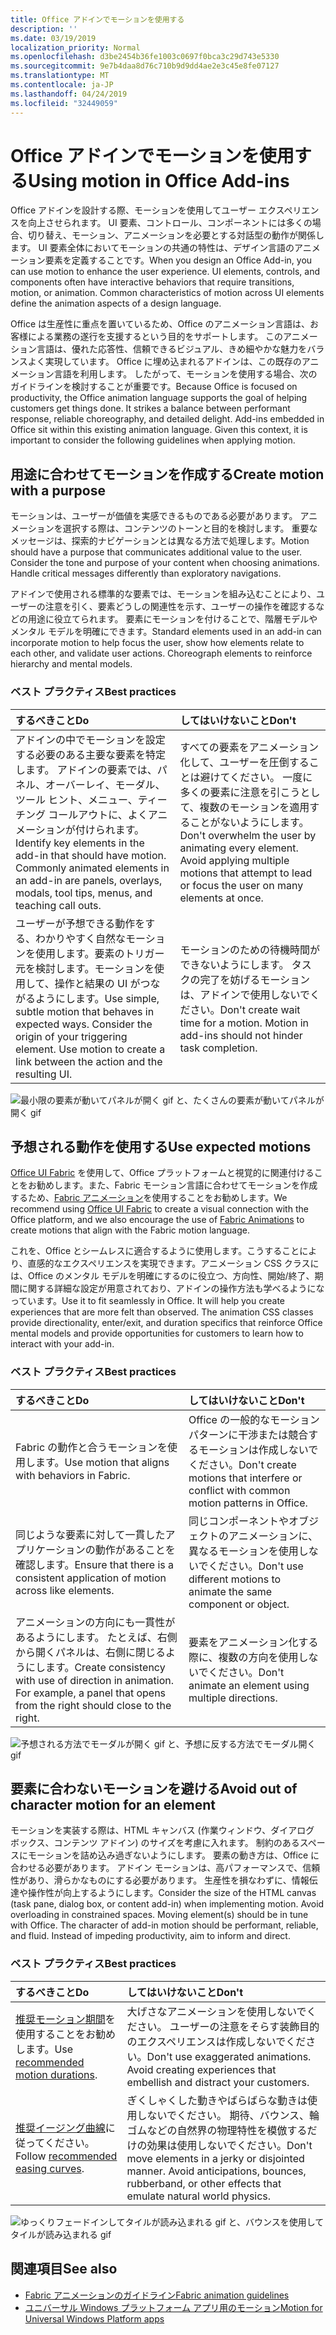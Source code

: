 ```yaml
---
title: Office アドインでモーションを使用する
description: ''
ms.date: 03/19/2019
localization_priority: Normal
ms.openlocfilehash: d3be2454b36fe1003c0697f0bca3c29d743e5330
ms.sourcegitcommit: 9e7b4daa8d76c710b9d9dd4ae2e3c45e8fe07127
ms.translationtype: MT
ms.contentlocale: ja-JP
ms.lasthandoff: 04/24/2019
ms.locfileid: "32449059"
---
```

# <a name="using-motion-in-office-add-ins"></a><span data-ttu-id="410e1-102">Office アドインでモーションを使用する</span><span class="sxs-lookup"><span data-stu-id="410e1-102">Using motion in Office Add-ins</span></span>

<span data-ttu-id="410e1-p101">Office アドインを設計する際、モーションを使用してユーザー エクスペリエンスを向上させられます。 UI 要素、コントロール、コンポーネントには多くの場合、切り替え、モーション、アニメーションを必要とする対話型の動作が関係します。 UI 要素全体においてモーションの共通の特性は、デザイン言語のアニメーション要素を定義することです。</span><span class="sxs-lookup"><span data-stu-id="410e1-p101">When you design an Office Add-in, you can use motion to enhance the user experience. UI elements, controls, and components often have interactive behaviors that require transitions, motion, or animation. Common characteristics of motion across UI elements define the animation aspects of a design language.</span></span> 

<span data-ttu-id="410e1-p102">Office は生産性に重点を置いているため、Office のアニメーション言語は、お客様による業務の遂行を支援するという目的をサポートします。 このアニメーション言語は、優れた応答性、信頼できるビジュアル、きめ細やかな魅力をバランスよく実現しています。 Office に埋め込まれるアドインは、この既存のアニメーション言語を利用します。 したがって、モーションを使用する場合、次のガイドラインを検討することが重要です。</span><span class="sxs-lookup"><span data-stu-id="410e1-p102">Because Office is focused on productivity, the Office animation language supports the goal of helping customers get things done. It strikes a balance between performant response, reliable choreography, and detailed delight. Add-ins embedded in Office sit within this existing animation language. Given this context, it is important to consider the following guidelines when applying motion.</span></span> 


## <a name="create-motion-with-a-purpose"></a><span data-ttu-id="410e1-110">用途に合わせてモーションを作成する</span><span class="sxs-lookup"><span data-stu-id="410e1-110">Create motion with a purpose</span></span>

<span data-ttu-id="410e1-p103">モーションは、ユーザーが価値を実感できるものである必要があります。 アニメーションを選択する際は、コンテンツのトーンと目的を検討します。 重要なメッセージは、探索的ナビゲーションとは異なる方法で処理します。</span><span class="sxs-lookup"><span data-stu-id="410e1-p103">Motion should have a purpose that communicates additional value to the user. Consider the tone and purpose of your content when choosing animations. Handle critical messages differently than exploratory navigations.</span></span>

<span data-ttu-id="410e1-p104">アドインで使用される標準的な要素では、モーションを組み込むことにより、ユーザーの注意を引く、要素どうしの関連性を示す、ユーザーの操作を確認するなどの用途に役立てられます。 要素にモーションを付けることで、階層モデルやメンタル モデルを明確にできます。</span><span class="sxs-lookup"><span data-stu-id="410e1-p104">Standard elements used in an add-in can incorporate motion to help focus the user, show how elements relate to each other, and validate user actions. Choreograph elements to reinforce hierarchy and mental models.</span></span>

### <a name="best-practices"></a><span data-ttu-id="410e1-116">ベスト プラクティス</span><span class="sxs-lookup"><span data-stu-id="410e1-116">Best practices</span></span>

|<span data-ttu-id="410e1-117">するべきこと</span><span class="sxs-lookup"><span data-stu-id="410e1-117">Do</span></span>|<span data-ttu-id="410e1-118">してはいけないこと</span><span class="sxs-lookup"><span data-stu-id="410e1-118">Don't</span></span>|
|:-----|:-----|
|<span data-ttu-id="410e1-p105">アドインの中でモーションを設定する必要のある主要な要素を特定します。 アドインの要素では、パネル、オーバーレイ、モーダル、ツール ヒント、メニュー、ティーチング コールアウトに、よくアニメーションが付けられます。</span><span class="sxs-lookup"><span data-stu-id="410e1-p105">Identify key elements in the add-in that should have motion. Commonly animated elements in an add-in are panels, overlays, modals, tool tips, menus, and teaching call outs.</span></span>| <span data-ttu-id="410e1-p106">すべての要素をアニメーション化して、ユーザーを圧倒することは避けてください。 一度に多くの要素に注意を引こうとして、複数のモーションを適用することがないようにします。</span><span class="sxs-lookup"><span data-stu-id="410e1-p106">Don't overwhelm the user by animating every element. Avoid applying multiple motions that attempt to lead or focus the user on many elements at once.</span></span> |
|<span data-ttu-id="410e1-p107">ユーザーが予想できる動作をする、わかりやすく自然なモーションを使用します。要素のトリガー元を検討します。モーションを使用して、操作と結果の UI がつながるようにします。</span><span class="sxs-lookup"><span data-stu-id="410e1-p107">Use simple, subtle motion that behaves in expected ways. Consider the origin of your triggering element. Use motion to create a link between the action and the resulting UI.</span></span> | <span data-ttu-id="410e1-p108">モーションのための待機時間ができないようにします。 タスクの完了を妨げるモーションは、アドインで使用しないでください。</span><span class="sxs-lookup"><span data-stu-id="410e1-p108">Don't create wait time for a motion. Motion in add-ins should not hinder task completion.</span></span>|

![最小限の要素が動いてパネルが開く gif と、たくさんの要素が動いてパネルが開く gif](../images/add-in-motion-purpose.gif)

## <a name="use-expected-motions"></a><span data-ttu-id="410e1-129">予想される動作を使用する</span><span class="sxs-lookup"><span data-stu-id="410e1-129">Use expected motions</span></span>

<span data-ttu-id="410e1-130">[Office UI Fabric](https://developer.microsoft.com/fabric) を使用して、Office プラットフォームと視覚的に関連付けることをお勧めします。また、Fabric モーション言語に合わせてモーションを作成するため、[Fabric アニメーション](https://developer.microsoft.com/fabric#/styles/animations)を使用することをお勧めします。</span><span class="sxs-lookup"><span data-stu-id="410e1-130">We recommend using [Office UI Fabric](https://developer.microsoft.com/fabric) to create a visual connection with the Office platform, and we also encourage the use of [Fabric Animations](https://developer.microsoft.com/fabric#/styles/animations) to create motions that align with the Fabric motion language.</span></span> 

<span data-ttu-id="410e1-p109">これを、Office とシームレスに適合するように使用します。こうすることにより、直感的なエクスペリエンスを実現できます。アニメーション CSS クラスには、Office のメンタル モデルを明確にするのに役立つ、方向性、開始/終了、期間に関する詳細な設定が用意されており、アドインの操作方法も学べるようになっています。</span><span class="sxs-lookup"><span data-stu-id="410e1-p109">Use it to fit seamlessly in Office. It will help you create experiences that are more felt than observed. The animation CSS classes provide directionality, enter/exit, and duration specifics that reinforce Office mental models and provide opportunities for customers to learn how to interact with your add-in.</span></span>

### <a name="best-practices"></a><span data-ttu-id="410e1-134">ベスト プラクティス</span><span class="sxs-lookup"><span data-stu-id="410e1-134">Best practices</span></span>

|<span data-ttu-id="410e1-135">するべきこと</span><span class="sxs-lookup"><span data-stu-id="410e1-135">Do</span></span>|<span data-ttu-id="410e1-136">してはいけないこと</span><span class="sxs-lookup"><span data-stu-id="410e1-136">Don't</span></span>|
|:-----|:-----|
|<span data-ttu-id="410e1-137">Fabric の動作と合うモーションを使用します。</span><span class="sxs-lookup"><span data-stu-id="410e1-137">Use motion that aligns with behaviors in Fabric.</span></span>| <span data-ttu-id="410e1-138">Office の一般的なモーション パターンに干渉または競合するモーションは作成しないでください。</span><span class="sxs-lookup"><span data-stu-id="410e1-138">Don't create motions that interfere or conflict with common motion patterns in Office.</span></span>
|<span data-ttu-id="410e1-139">同じような要素に対して一貫したアプリケーションの動作があることを確認します。</span><span class="sxs-lookup"><span data-stu-id="410e1-139">Ensure that there is a consistent application of motion across like elements.</span></span>| <span data-ttu-id="410e1-140">同じコンポーネントやオブジェクトのアニメーションに、異なるモーションを使用しないでください。</span><span class="sxs-lookup"><span data-stu-id="410e1-140">Don't use different motions to animate the same component or object.</span></span>|
|<span data-ttu-id="410e1-p110">アニメーションの方向にも一貫性があるようにします。 たとえば、右側から開くパネルは、右側に閉じるようにします。</span><span class="sxs-lookup"><span data-stu-id="410e1-p110">Create consistency with use of direction in animation. For example, a panel that opens from the right should close to the right.</span></span>|<span data-ttu-id="410e1-143">要素をアニメーション化する際に、複数の方向を使用しないでください。</span><span class="sxs-lookup"><span data-stu-id="410e1-143">Don't animate an element using multiple directions.</span></span>

![予想される方法でモーダルが開く gif と、予想に反する方法でモーダル開く gif](../images/add-in-motion-expected.gif)

## <a name="avoid-out-of-character-motion-for-an-element"></a><span data-ttu-id="410e1-145">要素に合わないモーションを避ける</span><span class="sxs-lookup"><span data-stu-id="410e1-145">Avoid out of character motion for an element</span></span>

<span data-ttu-id="410e1-p111">モーションを実装する際は、HTML キャンバス (作業ウィンドウ、ダイアログ ボックス、コンテンツ アドイン) のサイズを考慮に入れます。 制約のあるスペースにモーションを詰め込み過ぎないようにします。 要素の動き方は、Office に合わせる必要があります。 アドイン モーションは、高パフォーマンスで、信頼性があり、滑らかなものにする必要があります。 生産性を損なわずに、情報伝達や操作性が向上するようにします。</span><span class="sxs-lookup"><span data-stu-id="410e1-p111">Consider the size of the HTML canvas (task pane, dialog box, or content add-in) when implementing motion. Avoid overloading in constrained spaces. Moving element(s) should be in tune with Office. The character of add-in motion should be performant, reliable, and fluid. Instead of impeding productivity, aim to inform and direct.</span></span>

### <a name="best-practices"></a><span data-ttu-id="410e1-151">ベスト プラクティス</span><span class="sxs-lookup"><span data-stu-id="410e1-151">Best practices</span></span>

|<span data-ttu-id="410e1-152">するべきこと</span><span class="sxs-lookup"><span data-stu-id="410e1-152">Do</span></span>|<span data-ttu-id="410e1-153">してはいけないこと</span><span class="sxs-lookup"><span data-stu-id="410e1-153">Don't</span></span>|
|:-----|:-----|
| <span data-ttu-id="410e1-154">[推奨モーション期間](https://developer.microsoft.com/fabric#/styles/animations)を使用することをお勧めします。</span><span class="sxs-lookup"><span data-stu-id="410e1-154">Use [recommended motion durations](https://developer.microsoft.com/fabric#/styles/animations).</span></span> | <span data-ttu-id="410e1-p112">大げさなアニメーションを使用しないでください。 ユーザーの注意をそらす装飾目的のエクスペリエンスは作成しないでください。</span><span class="sxs-lookup"><span data-stu-id="410e1-p112">Don't use exaggerated animations. Avoid creating experiences that embellish and distract your customers.</span></span>
| <span data-ttu-id="410e1-157">[推奨イージング曲線](/windows/uwp/design/motion/timing-and-easing#easing-in-fluent-motion)に従ってください。</span><span class="sxs-lookup"><span data-stu-id="410e1-157">Follow [recommended easing curves](/windows/uwp/design/motion/timing-and-easing#easing-in-fluent-motion).</span></span>  |<span data-ttu-id="410e1-p113">ぎくしゃくした動きやばらばらな動きは使用しないでください。 期待、バウンス、輪ゴムなどの自然界の物理特性を模倣するだけの効果は使用しないでください。</span><span class="sxs-lookup"><span data-stu-id="410e1-p113">Don't move elements in a jerky or disjointed manner. Avoid anticipations, bounces, rubberband, or other effects that emulate natural world physics.</span></span>|

![ゆっくりフェードインしてタイルが読み込まれる gif と、バウンスを使用してタイルが読み込まれる gif](../images/add-in-motion-character.gif)

## <a name="see-also"></a><span data-ttu-id="410e1-161">関連項目</span><span class="sxs-lookup"><span data-stu-id="410e1-161">See also</span></span>

* [<span data-ttu-id="410e1-162">Fabric アニメーションのガイドライン</span><span class="sxs-lookup"><span data-stu-id="410e1-162">Fabric animation guidelines</span></span>](https://developer.microsoft.com/fabric#/styles/animations)
* [<span data-ttu-id="410e1-163">ユニバーサル Windows プラットフォーム アプリ用のモーション</span><span class="sxs-lookup"><span data-stu-id="410e1-163">Motion for Universal Windows Platform apps</span></span>](/windows/uwp/design/motion)
